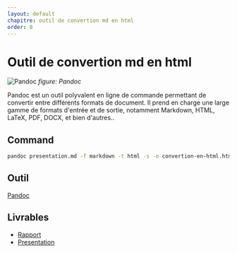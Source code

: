 ```yaml
---
layout: default
chapitre: outil de convertion md en html
order: 8
---
```

# Outil de convertion md en html
![Pandoc](/lab-markdown/8.convertion-en-html/images/pandoc.png)
*figure: Pandoc*

<!-- note -->
Pandoc est un outil polyvalent en ligne de commande permettant de convertir entre différents formats de document. Il prend en charge une large gamme de formats d'entrée et de sortie, notamment Markdown, HTML, LaTeX, PDF, DOCX, et bien d'autres..
## Command

```bash
pandoc presentation.md -f markdown -t html -s -o convertion-en-html.html
```
## Outil 
[Pandoc]()

## Livrables
- [Rapport](/lab-markdown/8.convertion-en-html/rapport.html)
- [Presentation](/lab-markdown/8.convertion-en-html/presentation.html)
